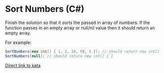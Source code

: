 # Sort Numbers (C#)

Finish the solution so that it sorts the passed in array of numbers. If the function passes in an empty array or null/nil value then it should return an empty array.

For example:

```csharp
SortNumbers(new int[] { 1, 2, 10, 50, 5 }); // should return new int[] { 1, 2, 5, 10, 50 }
SortNumbers(null); // should return new int[] { }
```

[Direct link to kata](https://www.codewars.com/kata/5174a4c0f2769dd8b1000003/csharp)
